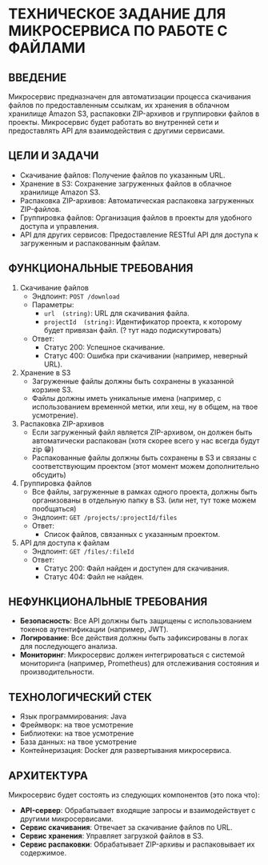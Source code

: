 # ТЕХНИЧЕСКОЕ ЗАДАНИЕ ДЛЯ МИКРОСЕРВИСА ПО РАБОТЕ С ФАЙЛАМИ

## ВВЕДЕНИЕ
Микросервис предназначен для автоматизации процесса скачивания файлов по предоставленным ссылкам, их хранения в облачном хранилище Amazon S3, распаковки ZIP-архивов и группировки файлов в проекты. Микросервис будет работать во внутренней сети и предоставлять API для взаимодействия с другими сервисами.

## ЦЕЛИ И ЗАДАЧИ
-   Скачивание файлов: Получение файлов по указанным URL.
-   Хранение в S3: Сохранение загруженных файлов в облачное хранилище Amazon S3.
-   Распаковка ZIP-архивов: Автоматическая распаковка загруженных ZIP-файлов.
-   Группировка файлов: Организация файлов в проекты для удобного доступа и управления.
-   API для других сервисов: Предоставление RESTful API для доступа к загруженным и распакованным файлам.

## ФУНКЦИОНАЛЬНЫЕ ТРЕБОВАНИЯ
1.  Скачивание файлов
    -   Эндпоинт: `POST /download`
    -   Параметры:
        -   `url  (string)`: URL для скачивания файла.
        -   `projectId  (string)`: Идентификатор проекта, к которому будет привязан файл. (? тут надо подискутировать)
    -   Ответ:
        -   Статус 200: Успешное скачивание.
        -   Статус 400: Ошибка при скачивании (например, неверный URL).
2.  Хранение в S3
    -   Загруженные файлы должны быть сохранены в указанной корзине S3.
    -   Файлы должны иметь уникальные имена (например, с использованием временной метки, или хеш, ну в общем, на твое усмотрение).
3.  Распаковка ZIP-архивов
    -   Если загруженный файл является ZIP-архивом, он должен быть автоматически распакован (хотя скорее всего у нас всегда будут zip 😁)
    -   Распакованные файлы должны быть сохранены в S3 и связаны с соответствующим проектом (этот момент можем дополнительно обсудить)
4.  Группировка файлов
    -   Все файлы, загруженные в рамках одного проекта, должны быть организованы в отдельную папку в S3. (или нет, тут тоже можем пообщаться)
    -   Эндпоинт:  `GET /projects/:projectId/files`
    -   Ответ:
        -   Список файлов, связанных с указанным проектом.
5.  API для доступа к файлам
    -   Эндпоинт:  `GET /files/:fileId`
    -   Ответ:
        -   Статус 200: Файл найден и доступен для скачивания.
        -   Статус 404: Файл не найден.

## НЕФУНКЦИОНАЛЬНЫЕ ТРЕБОВАНИЯ
-   **Безопасность**: Все API должны быть защищены с использованием токенов аутентификации (например, JWT).
-   **Логирование**: Все действия должны быть зафиксированы в логах для последующего анализа.
-   **Мониторинг**: Микросервис должен интегрироваться с системой мониторинга (например, Prometheus) для отслеживания состояния и производительности.

## ТЕХНОЛОГИЧЕСКИЙ СТЕК
-   Язык программирования: Java
-   Фреймворк: на твое усмотрение
-   Библиотеки: на твое усмотрение
-   База данных: на твое усмотрение
-   Контейнеризация: Docker для развертывания микросервиса.

## АРХИТЕКТУРА
Микросервис будет состоять из следующих компонентов (это пока что):
-   **API-сервер**: Обрабатывает входящие запросы и взаимодействует с другими микросервисами.
-   **Сервис скачивания**: Отвечает за скачивание файлов по URL.
-   **Сервис хранения**: Управляет загрузкой файлов в S3.
-   **Сервис распаковки**: Обрабатывает ZIP-архивы и распаковывает их содержимое.

